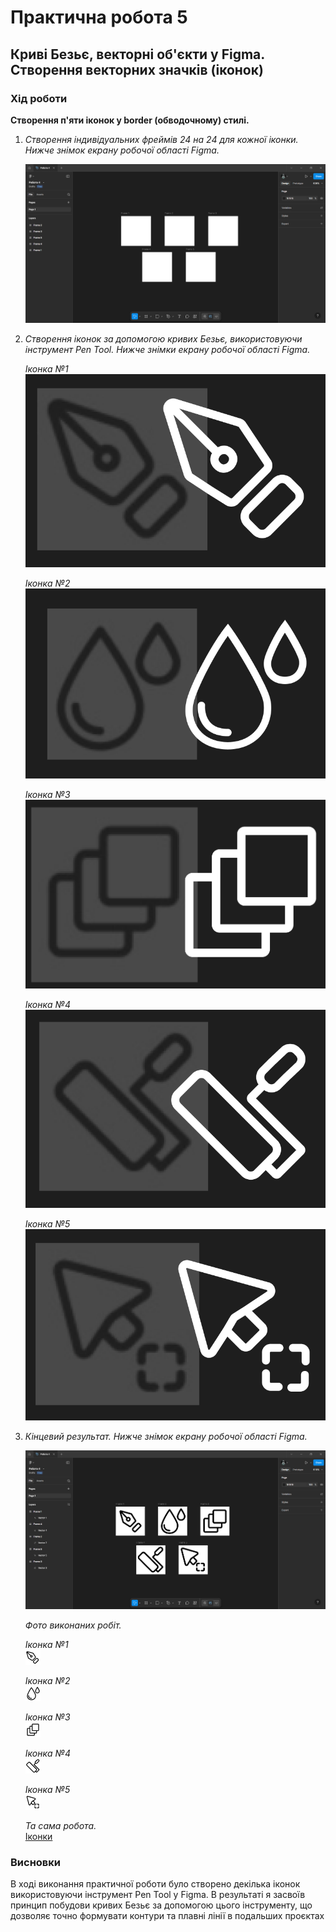 # Практична робота 5
## Криві Безьє, векторні об'єкти  у Figma. Створення векторних значків (іконок)

### Хід роботи  
**Створення  п'яти іконок у border (обводочному) стилі.**   
1. *Створення індивідуальних фреймів 24 на 24 для кожної іконки. Нижче знімок екрану робочої області Figma.*
   
   ![Робоча область Figma 1](images/figma_1.png)

2. *Створення іконок за допомогою кривих Безьє, використовуючи інструмент Pen Tool. Нижче знімки екрану робочої області Figma.*

   *Іконка №1*  
   ![Робоча область Figma 2](images/figma_2.1.png)

   *Іконка №2*  
   ![Робоча область Figma 2](images/figma_2.2.png)

   *Іконка №3*  
   ![Робоча область Figma 2](images/figma_2.3.png)

   *Іконка №4*  
   ![Робоча область Figma 2](images/figma_2.4.png)

   *Іконка №5*  
   ![Робоча область Figma 2](images/figma_2.5.png)

3. *Кінцевий результат. Нижче знімок екрану робочої області Figma.*

   ![Робоча область Figma 3](images/figma_3.png)

   *Фото виконаних робіт.*  

   *Іконка №1*  
   ![Іконка 1](images/icon_1.png)

   *Іконка №2*  
   ![Іконка 2](images/icon_2.png)

   *Іконка №3*  
   ![Іконка 3](images/icon_3.png)

   *Іконка №4*  
   ![Іконка 4](images/icon_4.png)

   *Іконка №5*  
   ![Іконка 5](images/icon_5.png)

   *Та сама робота.*   
   [Іконки](https://www.figma.com/design/333f4sFfhuz8n6Ma9di4vd/%D0%A0%D0%BE%D0%B1%D0%BE%D1%82%D0%B0-4?node-id=0-1&t=pqcGShnzkfPBF54I-1)

### Висновки
В ході виконання практичної роботи було створено декілька іконок використовуючи інструмент Pen Tool у Figma. В результаті я засвоїв принцип побудови кривих Безьє за допомогою цього інструменту, що дозволяє точно формувати контури та плавні лінії в подальших проєктах
